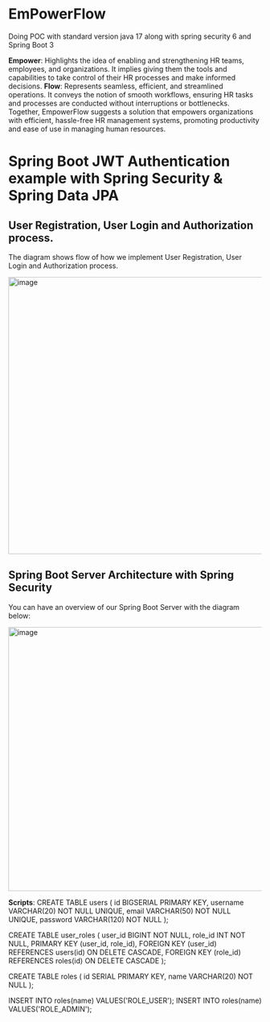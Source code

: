 # EmPowerFlow
Doing POC with standard version java 17 along with spring security 6 and Spring Boot 3


**Empower**: Highlights the idea of enabling and strengthening HR teams, employees, and organizations. It implies giving them the tools and capabilities to take control of their HR processes and make informed decisions.
**Flow**: Represents seamless, efficient, and streamlined operations. It conveys the notion of smooth workflows, ensuring HR tasks and processes are conducted without interruptions or bottlenecks.
Together, EmpowerFlow suggests a solution that empowers organizations with efficient, hassle-free HR management systems, promoting productivity and ease of use in managing human resources.



# Spring Boot JWT Authentication example with Spring Security & Spring Data JPA

## User Registration, User Login and Authorization process.
The diagram shows flow of how we implement User Registration, User Login and Authorization process.

<img width="551" alt="image" src="https://github.com/user-attachments/assets/d94639aa-3004-4fab-be4b-2a648c5386ea">

## Spring Boot Server Architecture with Spring Security
You can have an overview of our Spring Boot Server with the diagram below:

<img width="525" alt="image" src="https://github.com/user-attachments/assets/9ab26a15-8389-4590-84bd-320a4104b38d">

**Scripts**:
CREATE TABLE users (
    id BIGSERIAL PRIMARY KEY,
    username VARCHAR(20) NOT NULL UNIQUE,
    email VARCHAR(50) NOT NULL UNIQUE,
    password VARCHAR(120) NOT NULL
);

CREATE TABLE user_roles (
    user_id BIGINT NOT NULL,
    role_id INT NOT NULL,
    PRIMARY KEY (user_id, role_id),
    FOREIGN KEY (user_id) REFERENCES users(id) ON DELETE CASCADE,
    FOREIGN KEY (role_id) REFERENCES roles(id) ON DELETE CASCADE
);

CREATE TABLE roles (
    id SERIAL PRIMARY KEY,
    name VARCHAR(20) NOT NULL
);

INSERT INTO roles(name) VALUES('ROLE_USER');
INSERT INTO roles(name) VALUES('ROLE_ADMIN');




